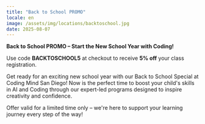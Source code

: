 ```yaml
---
title: "Back to School PROMO"
locale: en
image: /assets/img/locations/backtoschool.jpg
date: 2025-08-07
---
```


**Back to School PROMO – Start the New School Year with Coding!**

Use code **BACKTOSCHOOL5** at checkout to receive **5% off** your class registration.

Get ready for an exciting new school year with our Back to School Special at Coding Mind San Diego! Now is the perfect time to boost your child's skills in AI and Coding through our expert-led programs designed to inspire creativity and confidence.

Offer valid for a limited time only – we're here to support your learning journey every step of the way!